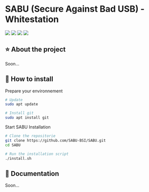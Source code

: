 # SABU (Secure Against Bad USB) - Whitestation
<a target="_blank" href="https://github.com/SABU-WS/SABU"><img src="https://img.shields.io/github/contributors/SABU-WS/SABU" /></a> <a target="_blank" href="https://github.com/SABU-WS/SABU"><img src="https://img.shields.io/github/last-commit/SABU-WS/SABU" /></a> <a target="_blank" href="https://github.com/SABU-WS/SABU"><img src="https://img.shields.io/github/directory-file-count/SABU-WS/SABU" /></a> <a target="_blank" href="https://github.com/SABU-WS/SABU"><img src="https://img.shields.io/github/repo-size/SABU-WS/SABU" /></a>

## ⭐ About the project
Soon...

## 🔧 How to install
Prepare your environnement
```bash
# Update
sudo apt update

# Install git
sudo apt install git
```

Start SABU Installation
```bash
# Clone the repositorie
git clone https://github.com/SABU-BSI/SABU.git
cd SABU

# Run the installation script
./install.sh
```

## 📄 Documentation
Soon...
